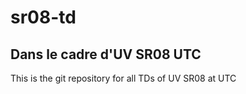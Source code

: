# sr08-td

## Dans le cadre d'UV SR08 UTC

This is the git repository for all TDs of UV SR08 at UTC
